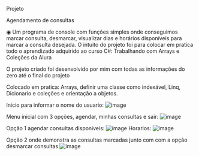 Projeto

Agendamento de consultas 

◉ Um programa de console com funções simples onde conseguimos marcar consulta, desmarcar, visualizar dias e horários disponíveis para marcar a consulta desejada.
O intuito do projeto foi para colocar em pratica todo o aprendizado adquirido ao curso C#: Trabalhando com Arrays e Coleções da Alura

O projeto criado foi desenvolvido por mim com todas as informações do zero até o final do projeto

Colocado em pratica:  Arrays, definir uma classe como indexável, Linq, Dicionario e coleções e orientação a objetos.

Inicio para informar o nome do usuario:
![image](https://github.com/VitorRoque1/Agendamento/assets/153464680/71c9aa99-9f36-478c-aa6e-b8dccb365a84)

Menu inicial com 3 opções, agendar, minhas consultas e sair:
![image](https://github.com/VitorRoque1/Agendamento/assets/153464680/393ce2dc-2d17-40cf-8dd0-d972eda7ad11)

Opção 1 agendar consultas disponiveis:
![image](https://github.com/VitorRoque1/Agendamento/assets/153464680/5cd0f60a-6777-41b9-9916-726f02db907f)
Horarios:
![image](https://github.com/VitorRoque1/Agendamento/assets/153464680/b3e50185-74aa-4264-9ef5-15bf6229e5e4)

Opção 2 onde demonstra as consultas marcadas junto com com a opção desmarcar consultas
![image](https://github.com/VitorRoque1/Agendamento/assets/153464680/68cb2871-1cc2-4534-b4b9-7ba283b4f692)

